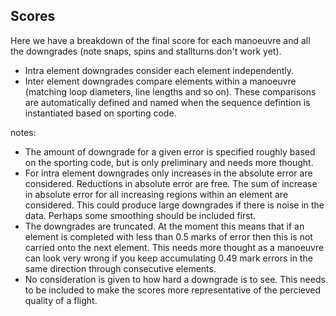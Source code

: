 ## Scores

Here we have a breakdown of the final score for each manoeuvre and all the downgrades (note snaps, spins and stallturns don't work yet). 

- Intra element downgrades consider each element independently.
- Inter element downgrades compare elements within a manoeuvre (matching loop diameters, line lengths and so on). These comparisons are automatically defined and named when the sequence defintion is instantiated based on sporting code. 

notes:
- The amount of downgrade for a given error is specified roughly based on the sporting code, but is only preliminary and needs more thought.
- For intra element downgrades only increases in the absolute error are considered. Reductions in absolute error are free. The sum of increase in absolute error for all increasing regions within an element are considered. This could produce large downgrades if there is noise in the data. Perhaps some smoothing should be included first.
- The downgrades are truncated. At the moment this means that if an element is completed with less than 0.5 marks of error then this is not carried onto the next element. This needs more thought as a manoeuvre can look very wrong if you keep accumulating 0.49 mark errors in the same direction through consecutive elements.
- No consideration is given to how hard a downgrade is to see. This needs to be included to make the scores more representative of the percieved quality of a flight.
